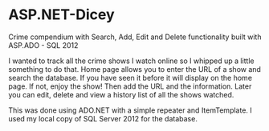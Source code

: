 ASP.NET-Dicey
=============

Crime compendium with Search, Add, Edit and Delete functionality built with ASP.ADO - SQL 2012

I wanted to track all the crime shows I watch online so I whipped up a little something to do that.
Home page allows you to enter the URL of a show and search the database. If you have seen it before
it will display on the home page. If not, enjoy the show! Then add the URL and the information.
Later you can edit, delete and view a history list of all the shows watched.

This was done using ADO.NET with a simple repeater and ItemTemplate. I used my local copy of 
SQL Server 2012 for the database.
